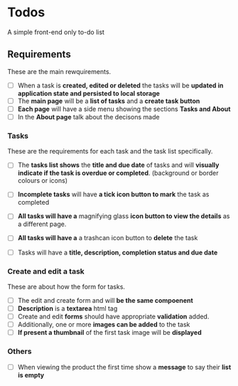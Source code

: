 # Todos

A simple front-end only to-do list

## Requirements

These are the main rewquirements.

- [ ] When a task is **created, edited or deleted** the tasks will be **updated in application state and persisted to local storage**
- [ ] The **main page** will be a **list of tasks** and a **create task button**
- [ ] **Each page** will have a side menu showing the sections **Tasks and About**
- [ ] In the **About page** talk about the decisons made

### Tasks

These are the requirements for each task and the task list specifically.

- [ ] The **tasks list shows** the **title and due date** of tasks and will **visually indicate if the task is overdue or completed**. (background or border colours or icons)

- [ ] **Incomplete tasks** will have **a tick icon button to mark** the task as completed
- [ ] **All tasks will have a** magnifying glass **icon button to view the details** as a different page.
- [ ] **All tasks will have a** a trashcan icon button to **delete** the task
- [ ] Tasks will have a **title, description, completion status and due date**

### Create and edit a task

These are about how the form for tasks.

- [ ] The edit and create form and will **be the same compoenent**
- [ ] **Description** is a **textarea** html tag
- [ ] Create and edit **forms** should have appropriate **validation** added.
- [ ] Additionally, one or more **images can be added** to the task
- [ ] **If present a thumbnail** of the first task image will be **displayed**

### Others

- [ ] When viewing the product the first time show a **message** to say their **list is empty**

